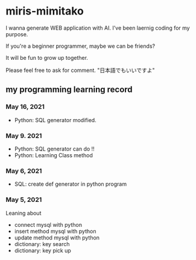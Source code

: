 # miris-mimitako
I wanna generate WEB application with AI.
I've been laernig coding for my purpose.

If you're a beginner programmer, maybe we can be friends?

It will be fun to grow up together.

Please feel free to ask for comment.
"日本語でもいいですよ"


## my programming learning record

### May 16, 2021
* Python: SQL generator modified.

### May 9. 2021
* Python: SQL generator can do !!
* Python: Learning Class method 

### May 6, 2021
* SQL: create def generator in python program
### May 5, 2021
Leaning about
* connect mysql with python
* insert method mysql with python
* update method mysql with python
* dictionary: key search
* dictionary: key pick up
